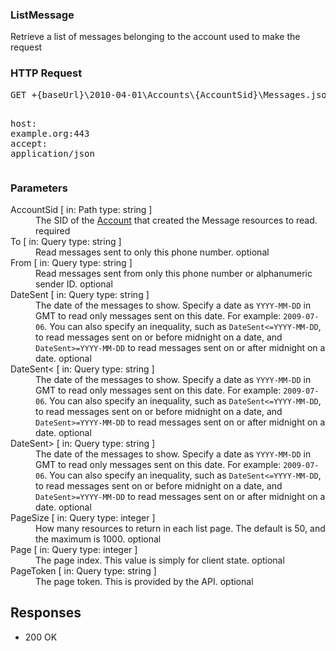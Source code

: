 <!DOCTYPE html><html><head><title></title><link rel="stylesheet" href="../OpenApi.css"/><meta charset="utf-8"/><meta name="viewport" content="width=device-width, initial-scale=1"/></head><body><article><section  class="requestOverview"><h1  class="requestSummary">ListMessage</h1><p  class="requestDescription">Retrieve a list of messages belonging to the account used to make the request</p></section><section  class="http"><h3>HTTP Request</h3><pre  class="httpExample"><span  class="requestLine">GET</span> <span  class="httpTarget">+{baseUrl}\2010-04-01\Accounts\{AccountSid}\Messages.json{?To*,From*,DateSent*,DateSent%3C*,DateSent%3E*,PageSize*,Page*,PageToken*}</span> <span  class="httpVersion">HTTP/1.1</span>
<span  class="headerLine">host</span>: <span  class="headerValue">example.org:443</span>
<span  class="headerLine">accept</span>: <span  class="headerValue">application/json</span>
</pre></section><dl  class="parameters"><h3>Parameters</h3><dt  class="parameter"><span  class="parameterName">AccountSid</span> [ in: <span  class="parameterLocation">Path</span> type: <span  class="parameterType">string</span> ]</dt><dd  class="parameter"><span  class="parameterDescription">The SID of the [Account](https://www.twilio.com/docs/iam/api/account) that created the Message resources to read.</span> <span  class="parameterRequired">required</span></dd><dt  class="parameter"><span  class="parameterName">To</span> [ in: <span  class="parameterLocation">Query</span> type: <span  class="parameterType">string</span> ]</dt><dd  class="parameter"><span  class="parameterDescription">Read messages sent to only this phone number.</span> <span  class="parameterRequired">optional</span></dd><dt  class="parameter"><span  class="parameterName">From</span> [ in: <span  class="parameterLocation">Query</span> type: <span  class="parameterType">string</span> ]</dt><dd  class="parameter"><span  class="parameterDescription">Read messages sent from only this phone number or alphanumeric sender ID.</span> <span  class="parameterRequired">optional</span></dd><dt  class="parameter"><span  class="parameterName">DateSent</span> [ in: <span  class="parameterLocation">Query</span> type: <span  class="parameterType">string</span> ]</dt><dd  class="parameter"><span  class="parameterDescription">The date of the messages to show. Specify a date as `YYYY-MM-DD` in GMT to read only messages sent on this date. For example: `2009-07-06`. You can also specify an inequality, such as `DateSent<=YYYY-MM-DD`, to read messages sent on or before midnight on a date, and `DateSent>=YYYY-MM-DD` to read messages sent on or after midnight on a date.</span> <span  class="parameterRequired">optional</span></dd><dt  class="parameter"><span  class="parameterName">DateSent<</span> [ in: <span  class="parameterLocation">Query</span> type: <span  class="parameterType">string</span> ]</dt><dd  class="parameter"><span  class="parameterDescription">The date of the messages to show. Specify a date as `YYYY-MM-DD` in GMT to read only messages sent on this date. For example: `2009-07-06`. You can also specify an inequality, such as `DateSent<=YYYY-MM-DD`, to read messages sent on or before midnight on a date, and `DateSent>=YYYY-MM-DD` to read messages sent on or after midnight on a date.</span> <span  class="parameterRequired">optional</span></dd><dt  class="parameter"><span  class="parameterName">DateSent></span> [ in: <span  class="parameterLocation">Query</span> type: <span  class="parameterType">string</span> ]</dt><dd  class="parameter"><span  class="parameterDescription">The date of the messages to show. Specify a date as `YYYY-MM-DD` in GMT to read only messages sent on this date. For example: `2009-07-06`. You can also specify an inequality, such as `DateSent<=YYYY-MM-DD`, to read messages sent on or before midnight on a date, and `DateSent>=YYYY-MM-DD` to read messages sent on or after midnight on a date.</span> <span  class="parameterRequired">optional</span></dd><dt  class="parameter"><span  class="parameterName">PageSize</span> [ in: <span  class="parameterLocation">Query</span> type: <span  class="parameterType">integer</span> ]</dt><dd  class="parameter"><span  class="parameterDescription">How many resources to return in each list page. The default is 50, and the maximum is 1000.</span> <span  class="parameterRequired">optional</span></dd><dt  class="parameter"><span  class="parameterName">Page</span> [ in: <span  class="parameterLocation">Query</span> type: <span  class="parameterType">integer</span> ]</dt><dd  class="parameter"><span  class="parameterDescription">The page index. This value is simply for client state.</span> <span  class="parameterRequired">optional</span></dd><dt  class="parameter"><span  class="parameterName">PageToken</span> [ in: <span  class="parameterLocation">Query</span> type: <span  class="parameterType">string</span> ]</dt><dd  class="parameter"><span  class="parameterDescription">The page token. This is provided by the API.</span> <span  class="parameterRequired">optional</span></dd></dl><section  class="responses"><h2>Responses</h2><ul  class="responses"><li  class="response"><span  class="statusLine">200</span> <span  class="statusDescription">OK</span></li></ul></section></article></body></html>
